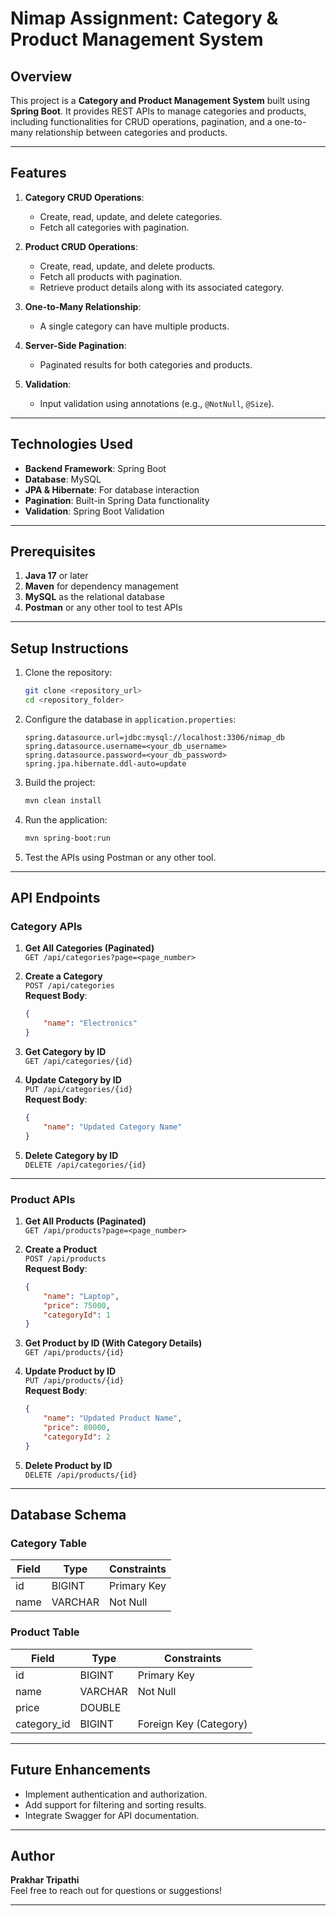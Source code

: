 # Nimap Assignment: Category & Product Management System

## Overview
This project is a **Category and Product Management System** built using **Spring Boot**. It provides REST APIs to manage categories and products, including functionalities for CRUD operations, pagination, and a one-to-many relationship between categories and products.

---

## Features

1. **Category CRUD Operations**:
   - Create, read, update, and delete categories.
   - Fetch all categories with pagination.
   
2. **Product CRUD Operations**:
   - Create, read, update, and delete products.
   - Fetch all products with pagination.
   - Retrieve product details along with its associated category.

3. **One-to-Many Relationship**:
   - A single category can have multiple products.

4. **Server-Side Pagination**:
   - Paginated results for both categories and products.

5. **Validation**:
   - Input validation using annotations (e.g., `@NotNull`, `@Size`).

---

## Technologies Used

- **Backend Framework**: Spring Boot
- **Database**: MySQL
- **JPA & Hibernate**: For database interaction
- **Pagination**: Built-in Spring Data functionality
- **Validation**: Spring Boot Validation

---

## Prerequisites

1. **Java 17** or later
2. **Maven** for dependency management
3. **MySQL** as the relational database
4. **Postman** or any other tool to test APIs

---

## Setup Instructions

1. Clone the repository:
   ```bash
   git clone <repository_url>
   cd <repository_folder>
   ```

2. Configure the database in `application.properties`:
   ```properties
   spring.datasource.url=jdbc:mysql://localhost:3306/nimap_db
   spring.datasource.username=<your_db_username>
   spring.datasource.password=<your_db_password>
   spring.jpa.hibernate.ddl-auto=update
   ```

3. Build the project:
   ```bash
   mvn clean install
   ```

4. Run the application:
   ```bash
   mvn spring-boot:run
   ```

5. Test the APIs using Postman or any other tool.

---

## API Endpoints

### Category APIs
1. **Get All Categories (Paginated)**  
   `GET /api/categories?page=<page_number>`  

2. **Create a Category**  
   `POST /api/categories`  
   **Request Body**:
   ```json
   {
       "name": "Electronics"
   }
   ```

3. **Get Category by ID**  
   `GET /api/categories/{id}`  

4. **Update Category by ID**  
   `PUT /api/categories/{id}`  
   **Request Body**:
   ```json
   {
       "name": "Updated Category Name"
   }
   ```

5. **Delete Category by ID**  
   `DELETE /api/categories/{id}`  

---

### Product APIs
1. **Get All Products (Paginated)**  
   `GET /api/products?page=<page_number>`  

2. **Create a Product**  
   `POST /api/products`  
   **Request Body**:
   ```json
   {
       "name": "Laptop",
       "price": 75000,
       "categoryId": 1
   }
   ```

3. **Get Product by ID (With Category Details)**  
   `GET /api/products/{id}`  

4. **Update Product by ID**  
   `PUT /api/products/{id}`  
   **Request Body**:
   ```json
   {
       "name": "Updated Product Name",
       "price": 80000,
       "categoryId": 2
   }
   ```

5. **Delete Product by ID**  
   `DELETE /api/products/{id}`  

---

## Database Schema

### Category Table
| Field | Type    | Constraints |
|-------|---------|-------------|
| id    | BIGINT  | Primary Key |
| name  | VARCHAR | Not Null    |

### Product Table
| Field       | Type    | Constraints       |
|-------------|---------|-------------------|
| id          | BIGINT  | Primary Key       |
| name        | VARCHAR | Not Null          |
| price       | DOUBLE  |                   |
| category_id | BIGINT  | Foreign Key (Category) |

---

## Future Enhancements

- Implement authentication and authorization.
- Add support for filtering and sorting results.
- Integrate Swagger for API documentation.

---

## Author
**Prakhar Tripathi**  
Feel free to reach out for questions or suggestions!  

---
